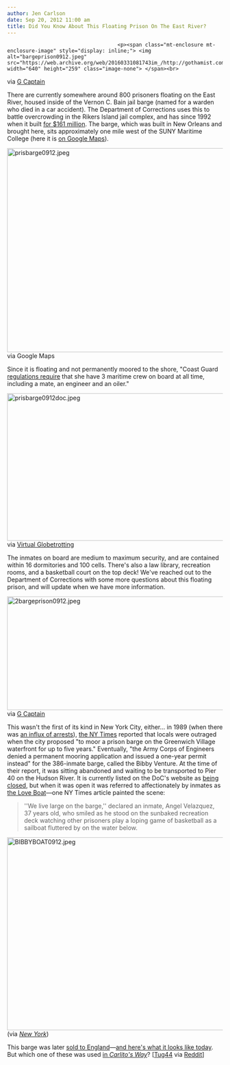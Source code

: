 ```yaml
---
author: Jen Carlson
date: Sep 20, 2012 11:00 am
title: Did You Know About This Floating Prison On The East River?
---
```


	
										<p><span class="mt-enclosure mt-enclosure-image" style="display: inline;"> <img alt="bargeprison0912.jpeg" src="https://web.archive.org/web/20160331081743im_/http://gothamist.com/attachments/arts_jen/bargeprison0912.jpeg" width="640" height="259" class="image-none"> </span><br>
<span class="photo_caption">via <a href="https://web.archive.org/web/20160331081743/http://gcaptain.com/vernon-c-bain-prison-barge/">G Captain</a></span></p>

<p>There are currently somewhere around 800 prisoners floating on the East River, housed inside of the Vernon C. Bain jail barge (named for a warden who died in a car accident). The Department of Corrections uses this to battle overcrowding in the Rikers Island jail complex, and has since 1992 when it built <a href="https://web.archive.org/web/20160331081743/http://www.correctionhistory.org/html/chronicl/nycdoc/html/jailist2.html#VCBC">for $161 million</a>. The barge, which was built in New Orleans and brought here, sits approximately one mile west of the SUNY Maritime College (here it is <a href="https://web.archive.org/web/20160331081743/https://maps.google.com/maps?hl=en&amp;ll=40.801799,-73.87619&amp;spn=0.006221,0.014817&amp;t=k&amp;z=17">on Google Maps</a>). </p>

<p><span class="mt-enclosure mt-enclosure-image" style="display: inline;"> <img alt="prisbarge0912.jpeg" src="https://web.archive.org/web/20160331081743im_/http://gothamist.com/attachments/arts_jen/prisbarge0912.jpeg" width="640" height="476" class="image-none"> </span><br>
<span class="photo_caption">via Google Maps</span></p>

<p>Since it is floating and not permanently moored to the shore, &quot;Coast Guard <a href="https://web.archive.org/web/20160331081743/http://gcaptain.com/vernon-c-bain-prison-barge/">regulations require</a> that she have 3 maritime crew on board at all time, including a mate, an engineer and an oiler.&quot;</p>

<p><span class="mt-enclosure mt-enclosure-image" style="display: inline;"> <img alt="prisbarge0912doc.jpeg" src="https://web.archive.org/web/20160331081743im_/http://gothamist.com/attachments/arts_jen/prisbarge0912doc.jpeg" width="640" height="344" class="image-none"> </span><br>
<span class="photo_caption">via <a href="https://web.archive.org/web/20160331081743/http://virtualglobetrotting.com/map/prison-barge-vernon-c-bain-correctional-center/nearby/?d=50">Virtual Globetrotting</a></span></p>

<p>The inmates on board are medium to maximum security, and are contained within 16 dormitories and 100 cells. There&apos;s also a law library, recreation rooms, and a basketball court on the top deck! We&apos;ve reached out to the Department of Corrections with some more questions about this floating prison, and will update when we have more information. </p>

<p><span class="mt-enclosure mt-enclosure-image" style="display: inline;"> <img alt="2bargeprison0912.jpeg" src="https://web.archive.org/web/20160331081743im_/http://gothamist.com/attachments/arts_jen/2bargeprison0912.jpeg" width="640" height="265" class="image-none"> </span><br>
<span class="photo_caption">via <a href="https://web.archive.org/web/20160331081743/http://gcaptain.com/vernon-c-bain-prison-barge/">G Captain</a></span></p>

<p>This wasn&apos;t the first of its kind in New York City, either... in 1989 (when there was <a href="https://web.archive.org/web/20160331081743/http://www.nytimes.com/1989/03/03/nyregion/jail-influx-brings-plan-for-2-barges.html?pagewanted=all&amp;src=pm">an influx of arrests</a>), <a href="https://web.archive.org/web/20160331081743/http://www.nytimes.com/1989/08/05/nyregion/army-corps-grants-one-year-approval-for-prison-on-barge.html">the NY Times</a> reported that locals were outraged when the city proposed &quot;to moor a prison barge on the Greenwich Village waterfront for up to five years.&quot; Eventually, &quot;the Army Corps of Engineers denied a permanent mooring application and issued a one-year permit instead&quot; for the 386-inmate barge, called the Bibby Venture. At the time of their report, it was sitting abandoned and waiting to be transported to Pier 40 on the Hudson River. It is currently listed on the DoC&apos;s website as <a href="https://web.archive.org/web/20160331081743/http://a073-ils-web.nyc.gov/inmatelookup/facility.jsp">being closed</a>, but when it was open it was referred to affectionately by inmates as <a href="https://web.archive.org/web/20160331081743/http://www.nytimes.com/1989/05/30/nyregion/for-inmates-the-living-is-easier-on-love-boat.html?n=Top%2fClassifieds%2fReal%20Estate%2fColumns%2fLiving%20In">the Love Boat</a>&#x2014;one NY Times article painted the scene:</p><blockquote>&apos;&apos;We live large on the barge,&apos;&apos; declared an inmate, Angel Velazquez, 37 years old, who smiled as he stood on the sunbaked recreation deck watching other prisoners play a loping game of basketball as a sailboat fluttered by on the water below.</blockquote><p></p>

<p><span class="mt-enclosure mt-enclosure-image" style="display: inline;"> <img alt="BIBBYBOAT0912.jpeg" src="https://web.archive.org/web/20160331081743im_/http://gothamist.com/attachments/arts_jen/BIBBYBOAT0912.jpeg" width="640" height="450" class="image-none"> </span><br>
<span class="photo_caption">(via <a href="https://web.archive.org/web/20160331081743/http://books.google.com/books?id=GQi-o2pHu4QC&amp;pg=PA38&amp;lpg=PA38&amp;dq=%22bibby+venture%22+prison+break&amp;source=bl&amp;ots=pw97KB_DfU&amp;sig=7uNzTytNaYr43Xt7o2SX-x1BqFg&amp;hl=en&amp;sa=X&amp;ei=yiFbUI68M4u70QG04IGAAg&amp;ved=0CDkQ6AEwBA#v=onepage&amp;q&amp;f=false"><em>New York</em></a>)</span></p>

<p>This barge was later <a href="https://web.archive.org/web/20160331081743/http://articles.nydailynews.com/1997-03-13/news/18029718_1_barge-sold-profits">sold to England</a>&#x2014;<a href="https://web.archive.org/web/20160331081743/http://www.bibbymaritime.com/">and here&apos;s what it looks like today</a>. But which one of these was used <a href="https://web.archive.org/web/20160331081743/http://www.movie-locations.com/movies/c/Carlitos_Way.html">in <em>Carlito&apos;s Way</em></a>? [<a href="https://web.archive.org/web/20160331081743/http://www.tug44.org/tugboats.trawlers/prison-barge-vernon-c-bain/">Tug44</a> via <a href="https://web.archive.org/web/20160331081743/http://www.reddit.com/r/nyc/comments/105yds/did_you_know_theres_a_floating_prison_in_the_east/">Reddit</a>]</p>					
										
									
				